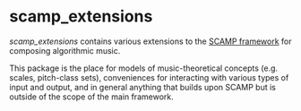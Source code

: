 # scamp_extensions

_scamp_extensions_ contains various extensions to the [SCAMP framework](https://pypi.org/project/scamp/) for composing algorithmic music.

This package is the place for  models of music-theoretical concepts (e.g. scales, pitch-class sets), conveniences for interacting with various types of input and output, and in general anything that builds upon SCAMP but is outside of the scope of the main framework.
